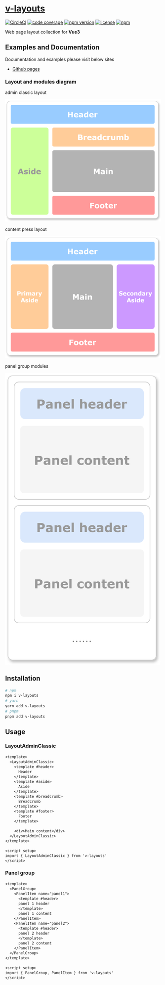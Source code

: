 # [v-layouts](https://terryz.github.io/docs-vue3/layout/)
<!-- &middot; -->
[![CircleCI](https://circleci.com/gh/TerryZ/v-layouts/tree/main.svg?style=svg)](https://circleci.com/gh/TerryZ/v-layouts/tree/main)
[![code coverage](https://codecov.io/gh/TerryZ/v-layouts/branch/main/graph/badge.svg)](https://codecov.io/gh/TerryZ/v-layouts)
[![npm version](https://img.shields.io/npm/v/v-layouts.svg)](https://www.npmjs.com/package/v-layouts)
[![license](https://img.shields.io/badge/license-MIT-brightgreen.svg)](https://mit-license.org/)
[![npm](https://img.shields.io/npm/dy/v-layouts.svg)](https://www.npmjs.com/package/v-layouts)

Web page layout collection for **Vue3**

## Examples and Documentation

Documentation and examples please visit below sites

- [Github pages](https://terryz.github.io/docs-vue3/layout/)

### Layout and modules diagram

admin classic layout

![admin-classic](assets/admin-classic.svg)

content press layout

![content-press](assets/content-press.svg)

panel group modules

![panel-group](assets/panel-group.svg)

## Installation

```sh
# npm
npm i v-layouts
# yarn
yarn add v-layouts
# pnpm
pnpm add v-layouts
```

## Usage

### LayoutAdminClassic

```vue
<template>
  <LayoutAdminClassic>
    <template #header>
      Header
    </template>
    <template #aside>
      Aside
    </template>
    <template #breadcrumb>
      Breadcrumb
    </template>
    <template #footer>
      Footer
    </template>

    <div>Main content</div>
  </LayoutAdminClassic>
</template>

<script setup>
import { LayoutAdminClassic } from 'v-layouts'
</script>
```

### Panel group

```vue
<template>
  <PanelGroup>
    <PanelItem name="panel1">
      <template #header>
      panel 1 header
      </template>
      panel 1 content
    </PanelItem>
    <PanelItem name="panel2">
      <template #header>
      panel 2 header
      </template>
      panel 2 content
    </PanelItem>
  </PanelGroup>
</template>

<script setup>
import { PanelGroup, PanelItem } from 'v-layouts'
</script>
```
